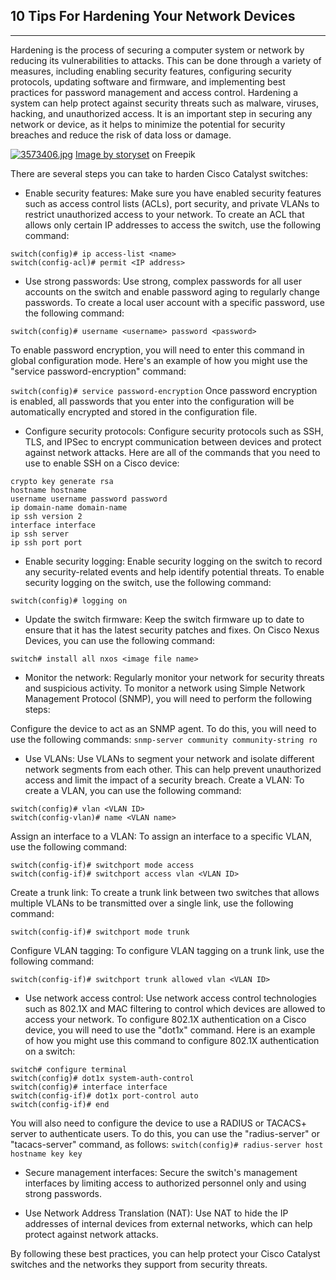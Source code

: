 ## 10 Tips For Hardening Your Network Devices
---

Hardening is the process of securing a computer system or network by reducing its vulnerabilities to attacks. 
This can be done through a variety of measures, including enabling security features, configuring security protocols, updating software and firmware, and implementing best practices for password management and access control. 
Hardening a system can help protect against security threats such as malware, viruses, hacking, and unauthorized access. 
It is an important step in securing any network or device, as it helps to minimize the potential for security breaches and reduce the risk of data loss or damage.

[![3573406.jpg](https://i.postimg.cc/wTX6fNJy/3573406.jpg)](https://postimg.cc/3dw5WdtY)
<a href="https://www.freepik.com/free-vector/security-concept-illustration_7191133.htm#query=security&position=43&from_view=keyword">Image by storyset</a> on Freepik

There are several steps you can take to harden Cisco Catalyst switches:

+ Enable security features: Make sure you have enabled security features such as access control lists (ACLs), port security, and private VLANs to restrict unauthorized access to your network.
To create an ACL that allows only certain IP addresses to access the switch, use the following command:
```
switch(config)# ip access-list <name>
switch(config-acl)# permit <IP address>
```


+ Use strong passwords: Use strong, complex passwords for all user accounts on the switch and enable password aging to regularly change passwords.
To create a local user account with a specific password, use the following command:

`switch(config)# username <username> password <password>`

To enable password encryption, you will need to enter this command in global configuration mode. Here's an example of how you might use the "service password-encryption" command:

`switch(config)# service password-encryption`
Once password encryption is enabled, all passwords that you enter into the configuration will be automatically encrypted and stored in the configuration file.

+ Configure security protocols: Configure security protocols such as SSH, TLS, and IPSec to encrypt communication between devices and protect against network attacks.
Here are all of the commands that you need to use to enable SSH on a Cisco device:

```
crypto key generate rsa
hostname hostname
username username password password
ip domain-name domain-name
ip ssh version 2
interface interface
ip ssh server
ip ssh port port
```

+ Enable security logging: Enable security logging on the switch to record any security-related events and help identify potential threats.
To enable security logging on the switch, use the following command:

`switch(config)# logging on`


+ Update the switch firmware: Keep the switch firmware up to date to ensure that it has the latest security patches and fixes.
On Cisco Nexus Devices, you can use the following command:

`switch# install all nxos <image file name>`

+ Monitor the network: Regularly monitor your network for security threats and suspicious activity.
To monitor a network using Simple Network Management Protocol (SNMP), you will need to perform the following steps:

Configure the device to act as an SNMP agent. To do this, you will need to use the following commands:
`snmp-server community community-string ro`

+ Use VLANs: Use VLANs to segment your network and isolate different network segments from each other. This can help prevent unauthorized access and limit the impact of a security breach.
Create a VLAN: To create a VLAN, you can use the following command:
```
switch(config)# vlan <VLAN ID>
switch(config-vlan)# name <VLAN name>
```  
Assign an interface to a VLAN: To assign an interface to a specific VLAN, use the following command:
```
switch(config-if)# switchport mode access
switch(config-if)# switchport access vlan <VLAN ID>
```  
Create a trunk link: To create a trunk link between two switches that allows multiple VLANs to be transmitted over a single link, use the following command:

`switch(config-if)# switchport mode trunk`
  
Configure VLAN tagging: To configure VLAN tagging on a trunk link, use the following command:

`switch(config-if)# switchport trunk allowed vlan <VLAN ID>`


+ Use network access control: Use network access control technologies such as 802.1X and MAC filtering to control which devices are allowed to access your network.
To configure 802.1X authentication on a Cisco device, you will need to use the "dot1x" command. Here is an example of how you might use this command to configure 802.1X authentication on a switch:
```
switch# configure terminal
switch(config)# dot1x system-auth-control
switch(config)# interface interface
switch(config-if)# dot1x port-control auto
switch(config-if)# end
```
You will also need to configure the device to use a RADIUS or TACACS+ server to authenticate users. To do this, you can use the "radius-server" or "tacacs-server" command, as follows:
`switch(config)# radius-server host hostname key key`

+ Secure management interfaces: Secure the switch's management interfaces by limiting access to authorized personnel only and using strong passwords.

+ Use Network Address Translation (NAT): Use NAT to hide the IP addresses of internal devices from external networks, which can help protect against network attacks.

By following these best practices, you can help protect your Cisco Catalyst switches and the networks they support from security threats.

